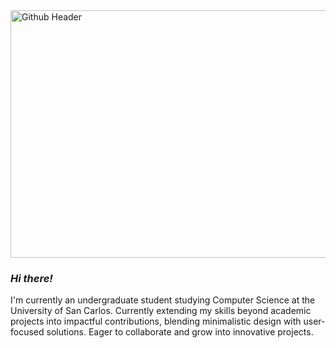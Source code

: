 <img width="1500" height="396" alt="Github Header" src="https://github.com/user-attachments/assets/60367c3a-67db-4f7e-9288-ead8ff4b3e75" />

### ***Hi there!***
  
I'm currently an undergraduate student studying Computer Science at the University of San Carlos. Currently extending my skills beyond academic projects into impactful contributions, blending minimalistic design with user-focused solutions. Eager to collaborate and grow into innovative projects.
